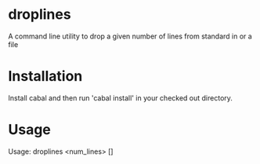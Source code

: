 # droplines

A command line utility to drop a given number of lines from standard in or a file

# Installation

Install cabal and then run 'cabal install' in your checked out directory.

# Usage

Usage:
    droplines <num_lines> [<file>]
    
